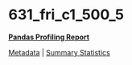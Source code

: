 # 631_fri_c1_500_5

[**Pandas Profiling Report**](https://epistasislab.github.io/penn-ml-benchmarks/profile/631_fri_c1_500_5.html)

[Metadata](metadata.yaml) | [Summary Statistics](summary_stats.tsv)

